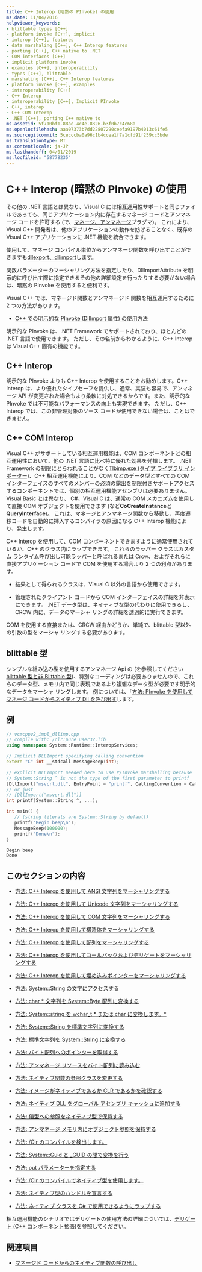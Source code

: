 ```yaml
---
title: C++ Interop (暗黙の PInvoke) の使用
ms.date: 11/04/2016
helpviewer_keywords:
- blittable types [C++]
- platform invoke [C++], implicit
- interop [C++], features
- data marshaling [C++], C++ Interop features
- porting [C++], C++ native to .NET
- COM interfaces [C++]
- implicit platform invoke
- examples [C++], interoperability
- types [C++], blittable
- marshaling [C++], C++ Interop features
- platform invoke [C++], examples
- interoperability [C++]
- C++ Interop
- interoperability [C++], Implicit PInvoke
- C++, interop
- C++ COM Interop
- .NET [C++], porting C++ native to
ms.assetid: 5f710bf1-88ae-4c4e-8326-b3f0b7c4c68a
ms.openlocfilehash: aaa07373b7dd22807290ceefa9197b4013c61fe5
ms.sourcegitcommit: 5cecccba0a96c1b4ccea1f7a1cfd91f259cc5bde
ms.translationtype: MT
ms.contentlocale: ja-JP
ms.lasthandoff: 04/01/2019
ms.locfileid: "58778235"
---
```

# <a name="using-c-interop-implicit-pinvoke"></a>C++ Interop (暗黙の PInvoke) の使用

その他の .NET 言語とは異なり、Visual C には相互運用性サポートと同じファイルであっても、同じアプリケーション内に存在するマネージ コードとアンマネージ コードを許可する (で、[マネージ、アンマネージ](../preprocessor/managed-unmanaged.md)プラグマ)。 これにより、Visual C++ 開発者は、他のアプリケーションの動作を妨げることなく、既存の Visual C++ アプリケーションに .NET 機能を統合できます。

使用して、マネージ コンパイル単位からアンマネージ関数を呼び出すことができますも[dllexport、dllimport](../cpp/dllexport-dllimport.md)します。

関数パラメーターのマーシャリング方法を指定したり、DllImportAttribute を明示的に呼び出す際に指定できるその他の詳細設定を行ったりする必要がない場合は、暗黙の PInvoke を使用すると便利です。

Visual C++ では、マネージド関数とアンマネージド 関数を相互運用するために 2 つの方法があります。

- [C++ での明示的な PInvoke (DllImport 属性) の使用方法](../dotnet/using-explicit-pinvoke-in-cpp-dllimport-attribute.md)

明示的な PInvoke は、.NET Framework でサポートされており、ほとんどの .NET 言語で使用できます。 ただし、その名前からわかるように、C++ Interop は Visual C++ 固有の機能です。

## <a name="c-interop"></a>C++ Interop

明示的な PInvoke よりも C++ Interop を使用することをお勧めします。C++ Interop は、より優れたタイプセーフを提供し、通常、実装も容易で、アンマネージ API が変更された場合もより柔軟に対処できるからです。また、明示的な PInvoke では不可能なパフォーマンスの向上も実現できます。 ただし、C++ Interop では、この非管理対象のソース コードが使用できない場合は、ことはできません。

## <a name="c-com-interop"></a>C++ COM Interop

Visual C++ がサポートしている相互運用機能は、COM コンポーネントとの相互運用性において、他の .NET 言語に比べ特に優れた効果を発揮します。 .NET Framework の制限にとらわれることがなく[Tlbimp.exe (タイプ ライブラリ インポーター)](/dotnet/framework/tools/tlbimp-exe-type-library-importer)、C++ 相互運用機能により、COM などのデータ型とすべての COM インターフェイスのすべてのメンバーの必須の露出を制限付きサポートアクセスするコンポーネントでは、個別の相互運用機能アセンブリは必要ありません。 Visual Basic とは異なり、 C#、Visual C は、通常の COM メカニズムを使用して直接 COM オブジェクトを使用できます (など**CoCreateInstance**と**QueryInterface**)。 これは、マネージとアンマネージ関数から移動し、再度遷移コードを自動的に挿入するコンパイラの原因になる C++ Interop 機能により、発生します。

C++ Interop を使用して、COM コンポーネントできますように通常使用されているか、C++ のクラス内にラップできます。 これらのラッパー クラスはカスタム ランタイム呼び出し可能ラッパーと呼ばれるまたは Crcw、およびそれらに直接アプリケーション コードで COM を使用する場合より 2 つの利点があります。

- 結果として得られるクラスは、Visual C 以外の言語から使用できます。

- 管理されたクライアント コードから COM インターフェイスの詳細を非表示にできます。 .NET データ型は、ネイティブな型の代わりに使用できるし、CRCW 内に、データのマーシャ リングの詳細を透過的に実行できます。

COM を使用する直接または、CRCW 経由かどうか、単純で、blittable 型以外の引数の型をマーシャ リングする必要があります。

## <a name="blittable-types"></a>blittable 型

シンプルな組み込み型を使用するアンマネージ Api の (を参照してください[blittable 型と非 Blittable 型](/dotnet/framework/interop/blittable-and-non-blittable-types))、特別なコーディングは必要ありませんので、これらのデータ型、メモリ内で同じ表現であるより複雑なデータ型が必要です明示的なデータをマーシャ リングします。 例については、「[方法: PInvoke を使用してマネージ コードからネイティブ Dll を呼び出す](../dotnet/how-to-call-native-dlls-from-managed-code-using-pinvoke.md)します。

## <a name="example"></a>例

```cpp
// vcmcppv2_impl_dllimp.cpp
// compile with: /clr:pure user32.lib
using namespace System::Runtime::InteropServices;

// Implicit DLLImport specifying calling convention
extern "C" int __stdcall MessageBeep(int);

// explicit DLLImport needed here to use P/Invoke marshalling because
// System::String ^ is not the type of the first parameter to printf
[DllImport("msvcrt.dll", EntryPoint = "printf", CallingConvention = CallingConvention::Cdecl,  CharSet = CharSet::Ansi)]
// or just
// [DllImport("msvcrt.dll")]
int printf(System::String ^, ...);

int main() {
   // (string literals are System::String by default)
   printf("Begin beep\n");
   MessageBeep(100000);
   printf("Done\n");
}
```

```Output
Begin beep
Done
```

## <a name="in-this-section"></a>このセクションの内容

- [方法: C++ Interop を使用して ANSI 文字列をマーシャリングする](../dotnet/how-to-marshal-ansi-strings-using-cpp-interop.md)

- [方法: C++ Interop を使用して Unicode 文字列をマーシャリングする](../dotnet/how-to-marshal-unicode-strings-using-cpp-interop.md)

- [方法: C++ Interop を使用して COM 文字列をマーシャリングする](../dotnet/how-to-marshal-com-strings-using-cpp-interop.md)

- [方法: C++ Interop を使用して構造体をマーシャリングする](../dotnet/how-to-marshal-structures-using-cpp-interop.md)

- [方法: C++ Interop を使用して配列をマーシャリングする](../dotnet/how-to-marshal-arrays-using-cpp-interop.md)

- [方法: C++ Interop を使用してコールバックおよびデリゲートをマーシャリングする](../dotnet/how-to-marshal-callbacks-and-delegates-by-using-cpp-interop.md)

- [方法: C++ Interop を使用して埋め込みポインターをマーシャリングする](../dotnet/how-to-marshal-embedded-pointers-using-cpp-interop.md)

- [方法: System::String の文字にアクセスする](../dotnet/how-to-access-characters-in-a-system-string.md)

- [方法: char * 文字列を System::Byte 配列に変換する](../dotnet/how-to-convert-char-star-string-to-system-byte-array.md)

- [方法: System::string を wchar_t * または char に変換します。\*](../dotnet/how-to-convert-system-string-to-wchar-t-star-or-char-star.md)

- [方法: System::String を標準文字列に変換する](../dotnet/how-to-convert-system-string-to-standard-string.md)

- [方法: 標準文字列を System::String に変換する](../dotnet/how-to-convert-standard-string-to-system-string.md)

- [方法: バイト配列へのポインターを取得する](../dotnet/how-to-obtain-a-pointer-to-byte-array.md)

- [方法: アンマネージ リソースをバイト配列に読み込む](../dotnet/how-to-load-unmanaged-resources-into-a-byte-array.md)

- [方法: ネイティブ関数の参照クラスを変更する](../dotnet/how-to-modify-reference-class-in-a-native-function.md)

- [方法: イメージがネイティブであるか CLR であるかを確認する](../dotnet/how-to-determine-if-an-image-is-native-or-clr.md)

- [方法: ネイティブ DLL をグローバル アセンブリ キャッシュに追加する](../dotnet/how-to-add-native-dll-to-global-assembly-cache.md)

- [方法: 値型への参照をネイティブ型で保持する](../dotnet/how-to-hold-reference-to-value-type-in-native-type.md)

- [方法: アンマネージ メモリ内にオブジェクト参照を保持する](../dotnet/how-to-hold-object-reference-in-unmanaged-memory.md)

- [方法: /Clr のコンパイルを検出します。](../dotnet/how-to-detect-clr-compilation.md)

- [方法: System::Guid と _GUID の間で変換を行う](../dotnet/how-to-convert-between-system-guid-and-guid.md)

- [方法: out パラメーターを指定する](../dotnet/how-to-specify-an-out-parameter.md)

- [方法: /Clr のコンパイルでネイティブ型を使用します。](../dotnet/how-to-use-a-native-type-in-a-clr-compilation.md)

- [方法: ネイティブ型のハンドルを宣言する](../dotnet/how-to-declare-handles-in-native-types.md)

- [方法: ネイティブ クラスを C# で使用できるようにラップする](../dotnet/how-to-wrap-native-class-for-use-by-csharp.md)

相互運用機能のシナリオではデリゲートの使用方法の詳細については、[デリゲート (C++ コンポーネント拡張)](../extensions/delegate-cpp-component-extensions.md)を参照してください。

## <a name="see-also"></a>関連項目

- [マネージド コードからのネイティブ関数の呼び出し](../dotnet/calling-native-functions-from-managed-code.md)
